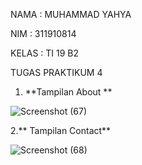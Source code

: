 NAMA  : MUHAMMAD YAHYA

NIM   : 311910814

KELAS : TI 19 B2 

TUGAS PRAKTIKUM 4

1. **Tampilan About **

![Screenshot (67)](https://user-images.githubusercontent.com/81598272/115324257-c9b17400-a1b3-11eb-9e16-199909b38764.png)


2.** Tampilan Contact**

![Screenshot (68)](https://user-images.githubusercontent.com/81598272/115324349-ecdc2380-a1b3-11eb-9003-5ec93b3dcb14.png)

